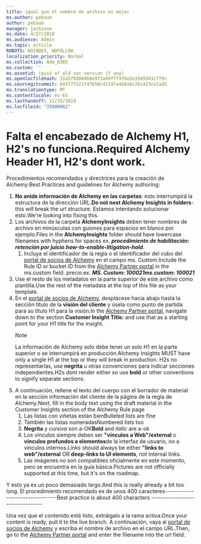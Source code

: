```yaml
---
title: igual que el nombre de archivo es mejor
ms.author: pebaum
author: pebaum
manager: jackiesm
ms.date: 4/27/2018
ms.audience: Admin
ms.topic: article
ROBOTS: NOINDEX, NOFOLLOW
localization_priority: Normal
ms.collection: Adm_O365
ms.custom: ''
ms.assetid: (guid of old soc version if any)
ms.openlocfilehash: 31a578800468e9f3a69fff4f6e2e1945943c779c
ms.sourcegitcommit: b43f77221f47b50c41197a448a9c26c423ce1ad5
ms.translationtype: MT
ms.contentlocale: es-ES
ms.lasthandoff: 11/15/2019
ms.locfileid: "35800062"
---
```

# <a name="required-alchemy-header-h1-h2s-dont-work"></a><span data-ttu-id="9b6e2-102">Falta el encabezado de Alchemy H1, H2's no funciona.</span><span class="sxs-lookup"><span data-stu-id="9b6e2-102">Required Alchemy Header H1, H2's dont work.</span></span>
<span data-ttu-id="9b6e2-103">Procedimientos recomendados y directrices para la creación de Alchemy:</span><span class="sxs-lookup"><span data-stu-id="9b6e2-103">Best Practices and guidelines for Alchemy authoring:</span></span>

1. <span data-ttu-id="9b6e2-104">**No anide información de Alchemy en las carpetas**: esto interrumpirá la estructura de la dirección URL.</span><span class="sxs-lookup"><span data-stu-id="9b6e2-104">**Do not nest Alchemy Insights in folders**- this will break the url structure.</span></span> <span data-ttu-id="9b6e2-105">Estamos intentando solucionar esto.</span><span class="sxs-lookup"><span data-stu-id="9b6e2-105">We're looking into fixing this.</span></span>
1. <span data-ttu-id="9b6e2-106">Los archivos de la carpeta **AlchemyInsights** deben tener nombres de archivo en minúsculas con guiones para espacios en blanco por ejemplo.</span><span class="sxs-lookup"><span data-stu-id="9b6e2-106">Files in the **AlchemyInsights** folder should have lowercase filenames with hyphens for spaces ex.</span></span> <span data-ttu-id="9b6e2-107">***procedimiento de habilitación: retención por juicio***.</span><span class="sxs-lookup"><span data-stu-id="9b6e2-107">***how-to-enable-litigation-hold***.</span></span>
    1. <span data-ttu-id="9b6e2-108">Incluya el identificador de la regla o el identificador del cubo del [portal de socios de Alchemy](https://alchemyportal.azurewebsites.net) en el campo ms. Custom.</span><span class="sxs-lookup"><span data-stu-id="9b6e2-108">Include the Rule ID or bucket ID from the [Alchemy Partner portal](https://alchemyportal.azurewebsites.net) in the ms.custom field.</span></span> <span data-ttu-id="9b6e2-109">precio.</span><span class="sxs-lookup"><span data-stu-id="9b6e2-109">ex.</span></span> <span data-ttu-id="9b6e2-110">***MS. Custom: 100021***</span><span class="sxs-lookup"><span data-stu-id="9b6e2-110">***ms.custom: 100021***</span></span>
1. <span data-ttu-id="9b6e2-111">Use el resto de los metadatos en la parte superior de este archivo como plantilla.</span><span class="sxs-lookup"><span data-stu-id="9b6e2-111">Use the rest of the metadata at the top of this file as your template.</span></span>
1. <span data-ttu-id="9b6e2-112">En el [portal de socios de Alchemy](https://alchemyportal.azurewebsites.net), desplácese hacia abajo hasta la sección título de la **visión del cliente** y úsela como punto de partida para su título H1 para la visión.</span><span class="sxs-lookup"><span data-stu-id="9b6e2-112">In the [Alchemy Partner portal](https://alchemyportal.azurewebsites.net), navigate down to the section **Customer Insight Title:** and use that as a starting point for your H1 title for the insight.</span></span> 
    > [!NOTE]
    > <span data-ttu-id="9b6e2-113">La información de Alchemy solo debe tener un solo H1 en la parte superior o se interrumpirá en producción.</span><span class="sxs-lookup"><span data-stu-id="9b6e2-113">Alchemy Insights MUST have only a single H1 at the top or they will break in production.</span></span> <span data-ttu-id="9b6e2-114">H2s no representarlas, use **negrita** u otras convenciones para indicar secciones independientes.</span><span class="sxs-lookup"><span data-stu-id="9b6e2-114">H2s dont render either so use **bold** or other conventions to signify separate sections.</span></span>
1. <span data-ttu-id="9b6e2-115">A continuación, rellene el texto del cuerpo con el borrador de material en la sección información del cliente de la página de la regla de Alchemy.</span><span class="sxs-lookup"><span data-stu-id="9b6e2-115">Next, fill in the body text using the draft material in the Customer Insights section of the Alchemy Rule page</span></span>
    1. <span data-ttu-id="9b6e2-116">Las listas con viñetas están bien</span><span class="sxs-lookup"><span data-stu-id="9b6e2-116">Bulleted lists are fine</span></span>
    1. <span data-ttu-id="9b6e2-117">También las listas numeradas</span><span class="sxs-lookup"><span data-stu-id="9b6e2-117">Numbered lists too</span></span>
    1. <span data-ttu-id="9b6e2-118">**Negrita** y *cursiva* son a-OK</span><span class="sxs-lookup"><span data-stu-id="9b6e2-118">**Bold** and *italic* are a-ok</span></span>
    1. <span data-ttu-id="9b6e2-119">Los vínculos siempre deben ser **"vínculos a Web"/external** o **vínculos profundos a elementos**de la interfaz de usuario, no a vínculos internos.</span><span class="sxs-lookup"><span data-stu-id="9b6e2-119">Links should always be either **"links to web"/external** OR **deep-links to UI elements**, not internal links.</span></span>
    1. <span data-ttu-id="9b6e2-120">Las imágenes no son compatibles oficialmente en este momento, pero se encuentra en la guía básica.</span><span class="sxs-lookup"><span data-stu-id="9b6e2-120">Pictures are not officially supported at this time, but it's on the roadmap.</span></span>

<span data-ttu-id="9b6e2-121">Y esto ya es un poco demasiado largo.</span><span class="sxs-lookup"><span data-stu-id="9b6e2-121">And this is really already a bit too long.</span></span> <span data-ttu-id="9b6e2-122">El procedimiento recomendado es de unos 400 caracteres---------------------------------</span><span class="sxs-lookup"><span data-stu-id="9b6e2-122">Best practice is about 400 characters ---------------------------------</span></span>

<span data-ttu-id="9b6e2-123">Una vez que el contenido esté listo, extráigalo a la rama activa.</span><span class="sxs-lookup"><span data-stu-id="9b6e2-123">Once your content is ready, pull it to the live branch.</span></span> <span data-ttu-id="9b6e2-124">A continuación, vaya al [portal de socios de Alchemy](https://alchemyportal.azurewebsites.net) y escriba el nombre de archivo en el campo URL.</span><span class="sxs-lookup"><span data-stu-id="9b6e2-124">Then, go to the [Alchemy Partner portal](https://alchemyportal.azurewebsites.net) and enter the filename into the url field.</span></span> 